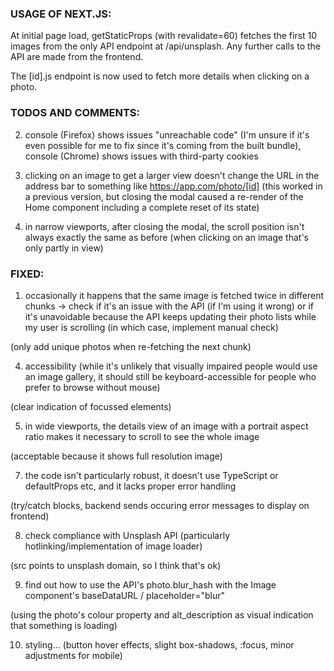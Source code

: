 ### USAGE OF NEXT.JS:

At initial page load, getStaticProps (with revalidate=60) fetches the first 10 images from the only API endpoint at /api/unsplash. Any further calls to the API are made from the frontend.

The [id].js endpoint is now used to fetch more details when clicking on a photo.

### TODOS AND COMMENTS:

2. console (Firefox) shows issues "unreachable code" (I'm unsure if it's even possible for me to fix since it's coming from the built bundle), console (Chrome) shows issues with third-party cookies

3. clicking on an image to get a larger view doesn't change the URL in the address bar to something like https://app.com/photo/[id] (this worked in a previous version, but closing the modal caused a re-render of the Home component including a complete reset of its state)

4. in narrow viewports, after closing the modal, the scroll position isn't always exactly the same as before (when clicking on an image that's only partly in view)

### FIXED:

1. occasionally it happens that the same image is fetched twice in different chunks -> check if it's an issue with the API (if I'm using it wrong) or if it's unavoidable because the API keeps updating their photo lists while my user is scrolling (in which case, implement manual check)

(only add unique photos when re-fetching the next chunk)

4. accessibility (while it's unlikely that visually impaired people would use an image gallery, it should still be keyboard-accessible for people who prefer to browse without mouse)

(clear indication of focussed elements)

5. in wide viewports, the details view of an image with a portrait aspect ratio makes it necessary to scroll to see the whole image

(acceptable because it shows full resolution image)

7. the code isn't particularly robust, it doesn't use TypeScript or defaultProps etc, and it lacks proper error handling

(try/catch blocks, backend sends occuring error messages to display on frontend)

8. check compliance with Unsplash API (particularly hotlinking/implementation of image loader)

(src points to unsplash domain, so I think that's ok)

9. find out how to use the API's photo.blur_hash with the Image component's baseDataURL / placeholder="blur"

(using the photo's colour property and alt_description as visual indication that something is loading)

10. styling... (button hover effects, slight box-shadows, :focus, minor adjustments for mobile)
